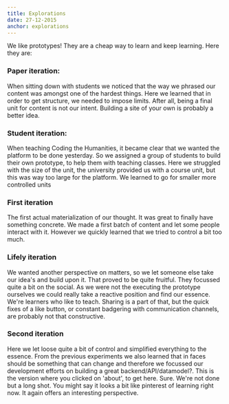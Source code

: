 ```yaml
---
title: Explorations
date: 27-12-2015
anchor: explorations
---
```

We like prototypes! They are a cheap way to learn and keep learning. Here they are: 

### Paper iteration:

When sitting down with students we noticed that the way we phrased our content was amongst one of the hardest things. Here we learned that in order to get structure, we needed to impose limits. After all, being a final unit for content is not our intent. Building a site of your own is probably a better idea. 

### Student iteration:

When teaching Coding the Humanities, it became clear that we wanted the platform to be done yesterday. So we assigned a group of students to build their own prototype, to help them with teaching classes. Here we struggled with the size of the unit, the university provided us with a course unit, but this was way too large for the platform. We learned to go for smaller more controlled units

### First iteration

The first actual materialization of our thought. It was great to finally have something concrete. We made a first batch of content and let some people interact with it. However we quickly learned that we tried to control a bit too much.

### Lifely iteration

We wanted another perspective on matters, so we let someone else take our idea's and build upon it. That proved to be quite fruitful. They focussed quite a bit on the social. As we were not the executing the prototype ourselves we could really take a reactive position and find our essence. We're learners who like to teach. Sharing is a part of that, but the quick fixes of a like button, or constant badgering with communication channels, are probably not that constructive.

### Second iteration

Here we let loose quite a bit of control and simplified everything to the essence. From the previous experiments we also learned that in faces should be something that can change and therefore we focussed our development efforts on building a great backend/API/datamodel?. This is the version where you clicked on 'about', to get here. Sure. We're not done but a long shot. You might say it looks a bit like pinterest of learning right now. It again offers an interesting perspective.

